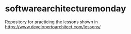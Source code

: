 # softwarearchitecturemonday
Repository for practicing the lessons shown in https://www.developertoarchitect.com/lessons/
